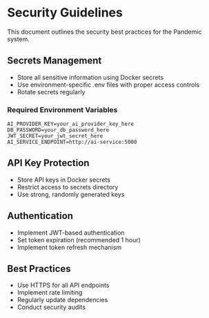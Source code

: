 # Security Guidelines

This document outlines the security best practices for the Pandemic system.

## Secrets Management

- Store all sensitive information using Docker secrets
- Use environment-specific .env files with proper access controls
- Rotate secrets regularly

### Required Environment Variables

```env
AI_PROVIDER_KEY=your_ai_provider_key_here
DB_PASSWORD=your_db_password_here
JWT_SECRET=your_jwt_secret_here
AI_SERVICE_ENDPOINT=http://ai-service:5000
```

## API Key Protection

- Store API keys in Docker secrets
- Restrict access to secrets directory
- Use strong, randomly generated keys

## Authentication

- Implement JWT-based authentication
- Set token expiration (recommended 1 hour)
- Implement token refresh mechanism

## Best Practices

- Use HTTPS for all API endpoints
- Implement rate limiting
- Regularly update dependencies
- Conduct security audits
